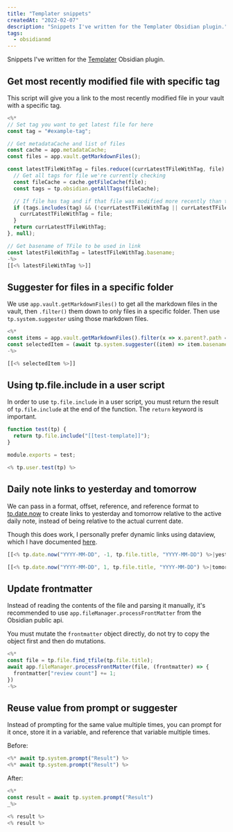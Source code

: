 ```yaml
---
title: "Templater snippets"
createdAt: "2022-02-07"
description: "Snippets I've written for the Templater Obsidian plugin."
tags:
  - obsidianmd
---
```


Snippets I've written for the [Templater](https://github.com/SilentVoid13/Templater) Obsidian plugin.

## Get most recently modified file with specific tag

This script will give you a link to the most recently modified file in your vault with a specific tag.

```js
<%*
// Set tag you want to get latest file for here
const tag = "#example-tag";

// Get metadataCache and list of files
const cache = app.metadataCache;
const files = app.vault.getMarkdownFiles();

const latestTFileWithTag = files.reduce((currLatestTFileWithTag, file) => {
  // Get all tags for file we're currently checking
  const fileCache = cache.getFileCache(file);
  const tags = tp.obsidian.getAllTags(fileCache);

  // If file has tag and if that file was modified more recently than the currently found most recently modified file, then set most recently modified file to file
  if (tags.includes(tag) && (!currLatestTFileWithTag || currLatestTFileWithTag.stat.mtime < file.stat.mtime)) {
    currLatestTFileWithTag = file;
  }
  return currLatestTFileWithTag;
}, null);

// Get basename of TFile to be used in link
const latestFileWithTag = latestTFileWithTag.basename;
-%>
[[<% latestFileWithTag %>]]
```

## Suggester for files in a specific folder

We use `app.vault.getMarkdownFiles()` to get all the markdown files in the vault, then `.filter()` them down to only files in a specific folder. Then use `tp.system.suggester` using those markdown files.

```js
<%*
const items = app.vault.getMarkdownFiles().filter(x => x.parent?.path === "Folder Name");
const selectedItem = (await tp.system.suggester((item) => item.basename, items)).basename;
-%>

[[<% selectedItem %>]]
```

## Using tp.file.include in a user script

In order to use `tp.file.include` in a user script, you must return the result of `tp.file.include` at the end of the function. The `return` keyword is important.

```js title="test.js"
function test(tp) {
  return tp.file.include("[[test-template]]");
}

module.exports = test;
```

```js title="template.md"
<% tp.user.test(tp) %>
```

## Daily note links to yesterday and tomorrow

We can pass in a format, offset, reference, and reference format to [tp.date.now](https://silentvoid13.github.io/Templater/internal-functions/internal-modules/date-module.html#tpdatenowformat-string--yyyy-mm-dd-offset-numberstring-reference-string-reference_format-string) to create links to yesterday and tomorrow relative to the active daily note, instead of being relative to the actual current date.

Though this does work, I personally prefer dynamic links using dataview, which I have documented [here](/snippets/dataview#get-links-to-previous-and-next-daily-notes).

```js title="daily-note-template.md"
[[<% tp.date.now("YYYY-MM-DD", -1, tp.file.title, "YYYY-MM-DD") %>|yesterday]]

[[<% tp.date.now("YYYY-MM-DD", 1, tp.file.title, "YYYY-MM-DD") %>|tomorrow]]
```

## Update frontmatter

Instead of reading the contents of the file and parsing it manually, it's recommended to use `app.fileManager.processFrontMatter` from the Obsidian public api.

You must mutate the `frontmatter` object directly, do not try to copy the object first and then do mutations.

```js title="increment-template.md"
<%*
const file = tp.file.find_tfile(tp.file.title);
await app.fileManager.processFrontMatter(file, (frontmatter) => {
  frontmatter["review count"] += 1;
})
-%>
```

## Reuse value from prompt or suggester

Instead of prompting for the same value multiple times, you can prompt for it once, store it in a variable, and reference that variable multiple times.

Before:

```js
<%* await tp.system.prompt("Result") %>
<%* await tp.system.prompt("Result") %>
```

After:

```js
<%*
const result = await tp.system.prompt("Result")
_%>

<% result %>
<% result %>
```
